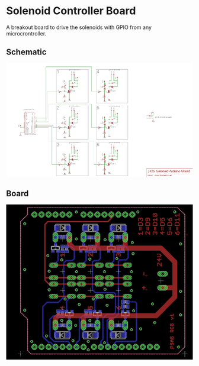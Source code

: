 # Solenoid Controller Board

A breakout board to drive the solenoids with GPIO from any microcrontroller.

## Schematic

![schematic](schematic.png)

## Board

![board](board.png)
